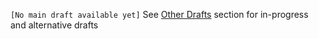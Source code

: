 `[No main draft available yet]` See [Other Drafts](#other-drafts) section for in-progress and alternative drafts
